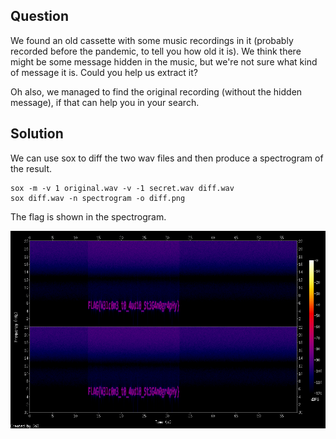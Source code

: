 ## Question

We found an old cassette with some music recordings in it (probably recorded before the pandemic, to tell you how old it is). We think there might be some message hidden in the music, but we're not sure what kind of message it is. Could you help us extract it?

Oh also, we managed to find the original recording (without the hidden message), if that can help you in your search.

## Solution

We can use sox to diff the two wav files and then produce a spectrogram of the result.

```
sox -m -v 1 original.wav -v -1 secret.wav diff.wav
sox diff.wav -n spectrogram -o diff.png
```
The flag is shown in the spectrogram.

![Flag](diff.png)